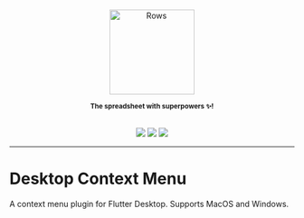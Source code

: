 <p align="center">
  <a href="https://rows.com">
  <br />
  <img src="https://rows.com/media/logo.svg" alt="Rows" width="150"/>
  <br />

  </a>
</p>

<p align="center">
<sub><strong>The spreadsheet with superpowers ✨!</strong></sub>
<br />
<br />
</p>

<p align="center">
  <a title="Pub" href="https://pub.dev/packages/swayze" ><img src="https://img.shields.io/pub/v/swayze.svg?style=popout" /></a>
  <a title="Rows lint" href="https://pub.dev/packages/rows_lint" ><img src="https://img.shields.io/badge/Styled%20by-Rows-754F6C?style=popout" /></a>
  <a title="Melos" href="https://github.com/invertase/melos"><img src="https://img.shields.io/badge/maintained%20with-melos-f700ff.svg"/></a>
</p>

---

# Desktop Context Menu

A context menu plugin for Flutter Desktop. Supports MacOS and Windows.
